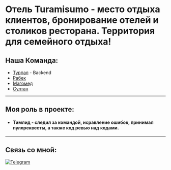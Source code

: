 <h1>Отель Turamisumo - место отдыха клиентов, бронирование отелей и столиков ресторана. Территория для семейного отдыха!</h1>

<h2>Наша Команда:</h2>

- [Турпал](https://github.com/taraevTurpalAli) - Backend
- [Рабек](https://github.com/JhozevJoestar)
- [Магомед](https://github.com/Minor95)
- [Султан](https://github.com/SultanHasanov)


***
## Моя роль в проекте:


* #### Тимлид - следил за командой, исравление ошибок, принимал пуллреквесты, а также код ревью над кодами.

***


## Связь со мной: 
[![Telegram](https://img.shields.io/badge/Telegram-111111?style=for-the-badge&logo=telegram)](https://t.me/fringle228)
